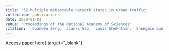 ```yaml
---
title: "32 Multiple metastable network states in urban traffic"
collection: publications
date: 2020-01-01
venue: 'Proceedings of the National Academy of Sciences'
citation: ' Guanwen Zeng,  Jianxi Gao,  Louis Shekhtman,  Shengmin Guo,  Weifeng Lv,  Jianjun Wu,  Hao Liu,  Orr Levy,  Daqing Li,  Ziyou Gao,  H. Stanley,  Shlomo Havlin, &quot;Multiple metastable network states in urban traffic.&quot; Proceedings of the National Academy of Sciences, 2020.'
---
```

[Access paper here](https://www.pnas.org/content/117/30/17528.short){:target="_blank"}
